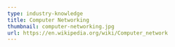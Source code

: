 ```yaml
---
type: industry-knowledge
title: Computer Networking
thumbnail: computer-networking.jpg
url: https://en.wikipedia.org/wiki/Computer_network
---
```

